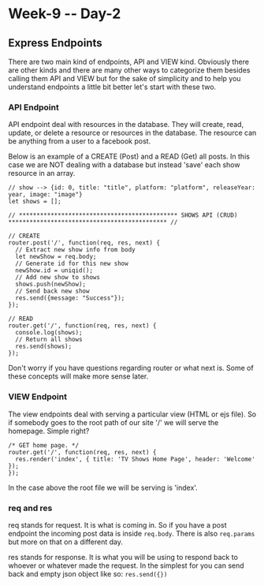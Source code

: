 # Week-9 -- Day-2

## Express Endpoints

There are two main kind of endpoints, API and VIEW kind. Obviously there are other kinds and there are many other ways to categorize them besides calling them API and VIEW but for the sake of simplicity and to help you understand endpoints a little bit better let's start with these two.

### API Endpoint

API endpoint deal with resources in the database. They will create, read, update, or delete a resource or resources in the database. The resource can be anything from a user to a facebook post.

Below is an example of a CREATE (Post) and a READ (Get) all posts. In this case we are NOT dealing with a database but instead 'save' each show resource in an array.

    // show --> {id: 0, title: "title", platform: "platform", releaseYear: year, image: "image"}
    let shows = [];

    // ********************************************* SHOWS API (CRUD) ********************************************* //

    // CREATE
    router.post('/', function(req, res, next) {
      // Extract new show info from body
      let newShow = req.body;
      // Generate id for this new show
      newShow.id = uniqid();
      // Add new show to shows
      shows.push(newShow);
      // Send back new show
      res.send({message: "Success"});
    });

    // READ
    router.get('/', function(req, res, next) {
      console.log(shows);
      // Return all shows
      res.send(shows);
    });


Don't worry if you have questions regarding router or what next is. Some of these concepts will make more sense later.

### VIEW Endpoint

The view endpoints deal with serving a particular view  (HTML or ejs file).
So if somebody goes to the root path of our site '/' we will serve the homepage. Simple right?

    /* GET home page. */
    router.get('/', function(req, res, next) {
      res.render('index', { title: 'TV Shows Home Page', header: 'Welcome' });
    });


In the case above the root file we will be serving is 'index'.

### req and res

req stands for request. It is what is coming in. So if you have a post endpoint the incoming post data is inside `req.body`. There is also `req.params` but more on that on a different day.

res stands for response. It is what you will be using to respond back to whoever or whatever made the request. In the simplest for you can send back and empty json object like so: `res.send({})`

